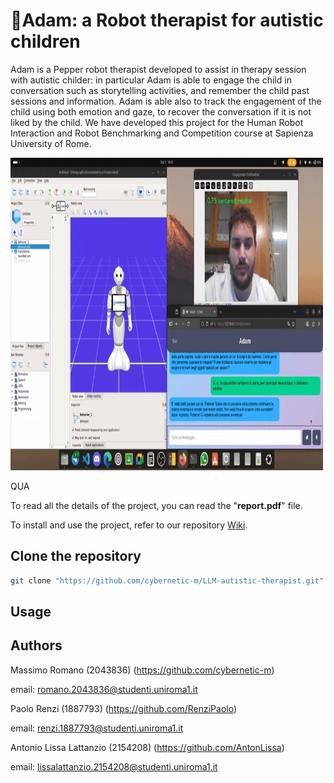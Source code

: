 # 🤖Adam: a Robot therapist for autistic children
Adam is a Pepper robot therapist developed to assist in therapy session with autistic childer: in particular Adam is able to engage the child in conversation such as storytelling activities, and remember the child past sessions and information. Adam is able also to track the engagement of the child using both emotion and gaze, to recover the conversation if it is not liked by the child.
We have developed this project for the Human Robot Interaction and Robot Benchmarking and Competition course at Sapienza University of Rome.

<img src="gif/hri_gif.gif" alt="Description" width="500" height = "500" />


QUA


To read all the details of the project, you can read the "**report.pdf**" file. 

To install and use the project, refer to our repository [Wiki](https://github.com/cybernetic-m/LLM-autistic-therapist/wiki).

## Clone the repository


 ```sh 
git clone "https://github.com/cybernetic-m/LLM-autistic-therapist.git"
 ```


## Usage


## Authors

Massimo Romano (2043836) (https://github.com/cybernetic-m) 

email: romano.2043836@studenti.uniroma1.it

Paolo Renzi (1887793) (https://github.com/RenziPaolo)

email: renzi.1887793@studenti.uniroma1.it 

Antonio Lissa Lattanzio (2154208) (https://github.com/AntonLissa)

email: lissalattanzio.2154208@studenti.uniroma1.it 
